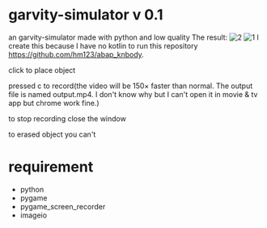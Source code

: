 # garvity-simulator v 0.1
an garvity-simulator made with python and low quality
The result:
![2](https://user-images.githubusercontent.com/91107729/208550345-2462a9f3-c6c1-446c-8c66-1288606554c0.gif)
![1](https://user-images.githubusercontent.com/91107729/208550351-e8f340b7-b353-485c-b5aa-fcb38769fd5a.gif)
I create this because I have no kotlin to run this repository https://github.com/hm123/abap_knbody.

click to place object

pressed c to record(the video will be 150× faster than normal. The output file is named output.mp4. I don't know why but I can't open it in movie & tv app but chrome work fine.)

to stop recording close the window

to erased object you can't

# requirement
- python
- pygame
- pygame_screen_recorder
- imageio
